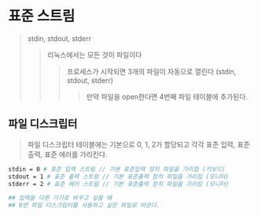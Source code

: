 # 표준 스트림

> stdin, stdout, stderr
>
> > 리눅스에서는 모든 것이 파일이다
> >
> > > 프로세스가 시작되면 3개의 파일이 자동으로 열린다 (stdin, stdout, stderr)
> > >
> > > > 만약 파일을 open한다면 4번째 파일 테이블에 추가된다.

## 파일 디스크립터

> 파일 디스크립터 테이블에는 기본으로 0, 1, 2가 할당되고 각각 표준 입력, 표준 출력, 표준 에러를 가리킨다.

```sh
stdin = 0 # 표준 입력 스트림 // 기본 표준입력 장치 파일을 가리킴 (키보드)
stdout = 1 # 표준 출력 스트림 // 기본 표준출력 장치 파일을 가리킴 (모니터)
stderr = 2 # 표준 에러 스트림 // 기본 표준출력 장치 파일을 가리킴 (모니터)

## 입력을 다른 기기로 바꾸고 싶을 때
## 0번 파일 디스크립터를 사용하고 싶은 파일로 바꾼다.
```
